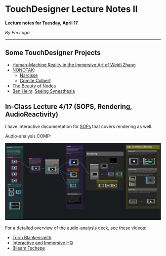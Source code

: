 # TouchDesigner Lecture Notes II

**Lecture notes for Tuesday, April 17**

*By Em Lugo*

--- 

## Some TouchDesigner Projects

* [Human-Machine Reality in the Immersive Art of Weidi Zhang](https://derivative.ca/community-post/human-machine-reality-immersive-art-weidi-zhang/68201)
* [NONOTAK](https://derivative.ca/community-post/nonotak/66933):
  * [Narcisse](https://www.nonotak.com/_NARCISSE-V-3)
  * [Comite Colbert](https://www.youtube.com/watch?v=dFlIvOWSRto)
* [The Beauty of Nodes](https://derivative.ca/community-post/beauty-nodes-investigating-touchdesigner-soyun-park-and-her-students/68408)
* [Ben Heim](https://www.youtube.com/@BenHeim/videos): [Seeing Synesthesia](https://www.youtube.com/@BenHeim/videos)

## In-Class Lecture 4/17 (SOPS, Rendering, AudioReactivity)

I have interactive documentation for [SOPs](2025/lectures/touchdesigner/assets/Assortment_of_SOPs_demo.tox) that covers rendering as well.

Audio-analysis COMP: 

![alt text](images/sops_demo.png)

For a detailed overview of the audio-analysis deck, see these videos: 

* [Torin Blankensmith](https://www.youtube.com/watch?v=R7sAomk2vR4)   
* [Interactive and Immersive HQ](https://www.youtube.com/watch?v=kcHhg9JXE90)
* [Bileam Tschepe](https://www.youtube.com/watch?v=rGoCbVmGtPE) 
